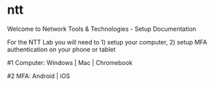 # ntt
Welcome to Network Tools &amp; Technologies - Setup Documentation

For the NTT Lab you will need to 1) setup your computer, 2) setup MFA authentication on your phone or tablet

#1 Computer: Windows | Mac | Chromebook

#2 MFA: Android | iOS



